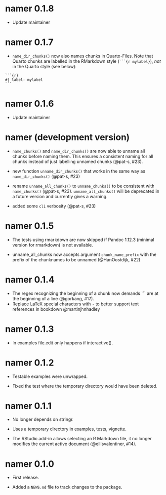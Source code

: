 # namer 0.1.8

* Update maintainer

# namer 0.1.7

* `name_dir_chunks()` now also names chunks in Quarto-Files. Note that Quarto chunks are labelled in the RMarkdown style (` ```{r mylabel} `), *not* in the Quarto style (see below):

````
```{r}
#| label: mylabel
``` 
````

# namer 0.1.6

* Update maintainer

# namer (development version)

* `name_chunks()` and `name_dir_chunks()` are now able to unname all chunks before naming them. This ensures a consistent naming for all chunks instead of just labelling unnamed chunks (@pat-s, #23).

* new function `unname_dir_chunks()` that works in the same way as `name_dir_chunks()` (@pat-s, #23)

* rename `unname_all_chunks()` to `unname_chunks()` to be consistent with `name_chunks()` (@pat-s, #23). `unname_all_chunks()` will be deprecated in a future version and currently gives a warning.

* added some `cli` verbosity (@pat-s, #23)

# namer 0.1.5

* The tests using rmarkdown are now skipped if Pandoc 1.12.3 (minimal version for rmarkdown) is not available.

* unname_all_chunks now accepts argument `chunk_name_prefix` with the prefix of the chunknames to be unnamed (@HanOostdijk, #22)

# namer 0.1.4

* The regex recognizing the beginning of a chunk now demands ``` are at the beginning of a line (@gorkang, #17).
* Replace LaTeX special characters with `-` to better support text references in bookdown @martinjhnhadley

# namer 0.1.3

* In examples file.edit only happens if interactive().

# namer 0.1.2

* Testable examples were unwrapped.

* Fixed the test where the temporary directory would have been deleted.

# namer 0.1.1

* No longer depends on stringr.

* Uses a temporary directory in examples, tests, vignette.

* The RStudio add-in allows selecting an R Markdown file, it no longer modifies the current active document (@ellisvalentiner, #14).

# namer 0.1.0

* First release.

* Added a `NEWS.md` file to track changes to the package.
